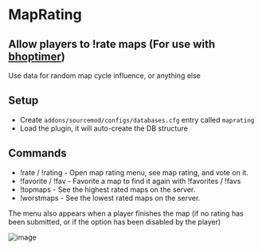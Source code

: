 # MapRating
## Allow players to !rate maps (For use with [bhoptimer](https://github.com/shavitush/bhoptimer))

Use data for random map cycle influence, or anything else

## Setup
- Create `addons/sourcemod/configs/databases.cfg` entry called `maprating`
- Load the plugin, it will auto-create the DB structure

## Commands
- !rate / !rating - Open map rating menu, see map rating, and vote on it.
- !favorite / !fav - Favorite a map to find it again with !favorites / !favs
- !topmaps - See the highest rated maps on the server.
- !worstmaps - See the lowest rated maps on the server.
<p>The menu also appears when a player finishes the map (if no rating has been submitted, or if the option has been disabled by the player)<br>

![image](https://github.com/user-attachments/assets/bccc4665-13ce-4275-827f-fb49f7c84a2a)
